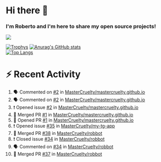 # Hi there 👋
### I'm Roberto and I'm here to share my open source projects!

<img src="https://komarev.com/ghpvc/?username=mastercruelty&label=Profile views&color=0e75b6"><br>

[![Trophys](https://github-profile-trophy.vercel.app/?username=mastercruelty)](https://github.com/ryo-ma/github-profile-trophy)
[![Anurag's GitHub stats](https://github-readme-stats.vercel.app/api?username=mastercruelty&show_icons=true&theme=tokyonight)](https://github.com/anuraghazra/github-readme-stats)<br>
[![Top Langs](https://github-readme-stats.vercel.app/api/top-langs/?username=mastercruelty&exclude_repo=Alarm-project&layout=compact&theme=tokyonight)](https://github.com/anuraghazra/github-readme-stats)

# :zap: Recent Activity
<!--START_SECTION:activity-->
1. 🗣 Commented on [#2](https://github.com/MasterCruelty/mastercruelty.github.io/issues/2) in [MasterCruelty/mastercruelty.github.io](https://github.com/MasterCruelty/mastercruelty.github.io)
2. 🗣 Commented on [#2](https://github.com/MasterCruelty/mastercruelty.github.io/issues/2) in [MasterCruelty/mastercruelty.github.io](https://github.com/MasterCruelty/mastercruelty.github.io)
3. ❗️ Opened issue [#2](https://github.com/MasterCruelty/mastercruelty.github.io/issues/2) in [MasterCruelty/mastercruelty.github.io](https://github.com/MasterCruelty/mastercruelty.github.io)
4. 🎉 Merged PR [#1](https://github.com/MasterCruelty/mastercruelty.github.io/pull/1) in [MasterCruelty/mastercruelty.github.io](https://github.com/MasterCruelty/mastercruelty.github.io)
5. 💪 Opened PR [#1](https://github.com/MasterCruelty/mastercruelty.github.io/pull/1) in [MasterCruelty/mastercruelty.github.io](https://github.com/MasterCruelty/mastercruelty.github.io)
6. ❗️ Opened issue [#35](https://github.com/MasterCruelty/my-tg-app/issues/35) in [MasterCruelty/my-tg-app](https://github.com/MasterCruelty/my-tg-app)
7. 🎉 Merged PR [#38](https://github.com/MasterCruelty/robbot/pull/38) in [MasterCruelty/robbot](https://github.com/MasterCruelty/robbot)
8. ❗️ Closed issue [#34](https://github.com/MasterCruelty/robbot/issues/34) in [MasterCruelty/robbot](https://github.com/MasterCruelty/robbot)
9. 🗣 Commented on [#34](https://github.com/MasterCruelty/robbot/issues/34) in [MasterCruelty/robbot](https://github.com/MasterCruelty/robbot)
10. 🎉 Merged PR [#37](https://github.com/MasterCruelty/robbot/pull/37) in [MasterCruelty/robbot](https://github.com/MasterCruelty/robbot)
<!--END_SECTION:activity-->

